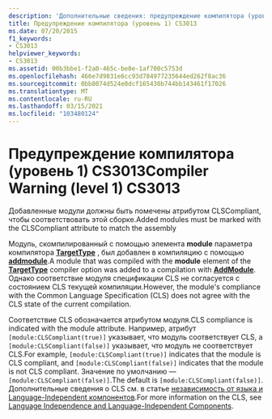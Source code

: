 ```yaml
---
description: 'Дополнительные сведения: предупреждение компилятора (уровень 1) CS3013'
title: Предупреждение компилятора (уровень 1) CS3013
ms.date: 07/20/2015
f1_keywords:
- CS3013
helpviewer_keywords:
- CS3013
ms.assetid: 00b3bbe1-f2a0-465c-be0e-1af700c5753d
ms.openlocfilehash: 466e7d9831e6cc93d784977235644ed262f8ac36
ms.sourcegitcommit: 0bb8074d524e0dcf165430b744bb143461f17026
ms.translationtype: MT
ms.contentlocale: ru-RU
ms.lasthandoff: 03/15/2021
ms.locfileid: "103480124"
---
```

# <a name="compiler-warning-level-1-cs3013"></a><span data-ttu-id="418cb-103">Предупреждение компилятора (уровень 1) CS3013</span><span class="sxs-lookup"><span data-stu-id="418cb-103">Compiler Warning (level 1) CS3013</span></span>

<span data-ttu-id="418cb-104">Добавленные модули должны быть помечены атрибутом CLSCompliant, чтобы соответствовать этой сборке.</span><span class="sxs-lookup"><span data-stu-id="418cb-104">Added modules must be marked with the CLSCompliant attribute to match the assembly</span></span>  
  
 <span data-ttu-id="418cb-105">Модуль, скомпилированный с помощью элемента **module** параметра компилятора [**TargetType**](../language-reference/compiler-options/output.md#targettype) , был добавлен в компиляцию с помощью [**addmodule**](../language-reference/compiler-options/inputs.md#addmodules).</span><span class="sxs-lookup"><span data-stu-id="418cb-105">A module that was compiled with the **module** element of the [**TargetType**](../language-reference/compiler-options/output.md#targettype) compiler option was added to a compilation with [**AddModule**](../language-reference/compiler-options/inputs.md#addmodules).</span></span> <span data-ttu-id="418cb-106">Однако соответствие модуля спецификации CLS не согласуется с состоянием CLS текущей компиляции.</span><span class="sxs-lookup"><span data-stu-id="418cb-106">However, the module's compliance with the Common Language Specification (CLS) does not agree with the CLS state of the current compilation.</span></span>  
  
 <span data-ttu-id="418cb-107">Соответствие CLS обозначается атрибутом модуля.</span><span class="sxs-lookup"><span data-stu-id="418cb-107">CLS compliance is indicated with the module attribute.</span></span> <span data-ttu-id="418cb-108">Например, атрибут `[module:CLSCompliant(true)]` указывает, что модуль соответствует CLS, а `[module:CLSCompliant(false)]` указывает, что модуль не соответствует CLS.</span><span class="sxs-lookup"><span data-stu-id="418cb-108">For example, `[module:CLSCompliant(true)]` indicates that the module is CLS compliant, and `[module:CLSCompliant(false)]` indicates that the module is not CLS compliant.</span></span> <span data-ttu-id="418cb-109">Значение по умолчанию — `[module:CLSCompliant(false)]`.</span><span class="sxs-lookup"><span data-stu-id="418cb-109">The default is `[module:CLSCompliant(false)]`.</span></span> <span data-ttu-id="418cb-110">Дополнительные сведения о CLS см. в статье [независимость от языка и Language-Independent компонентов](../../standard/language-independence-and-language-independent-components.md).</span><span class="sxs-lookup"><span data-stu-id="418cb-110">For more information on the CLS, see [Language Independence and Language-Independent Components](../../standard/language-independence-and-language-independent-components.md).</span></span>
